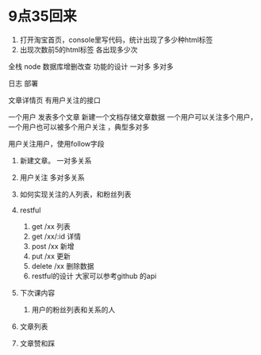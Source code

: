

# 9点35回来

1. 打开淘宝首页，console里写代码，统计出现了多少种html标签
2. 出现次数前5的html标签 各出现多少次


全栈
  node
  数据库增删改查
  功能的设计 一对多 多对多

  日志
  部署


文章详情页 有用户关注的接口

一个用户 发表多个文章 新建一个文档存储文章数据
一个用户可以关注多个用户，一个用户也可以被多个用户关注 ，典型多对多


用户关注用户，使用follow字段



1. 新建文章。 一对多关系
2. 用户关注  多对多关系
3. 如何实现关注的人列表，和粉丝列表
4. restful
   1. get /xx 列表
   2. get /xx/:id 详情
   3. post /xx 新增
   4. put /xx 更新
   5. delete /xx 删除数据
   6. restful的设计 大家可以参考github 的api



5. 下次课内容
   1. 用户的粉丝列表和关系的人
6. 文章列表
7. 文章赞和踩